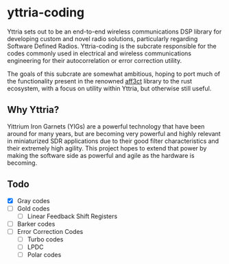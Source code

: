# yttria-coding

Yttria sets out to be an end-to-end wireless communications DSP library for developing custom and
novel radio solutions, particularly regarding Software Defined Radios. Yttria-coding is the subcrate
responsible for the codes commonly used in electrical and wireless communications engineering for
their autocorrelation or error correction utility.

The goals of this subcrate are somewhat ambitious, hoping to port much of the functionality present
in the renowned [aff3ct](https://aff3ct.github.io/) library to the rust ecosystem, with a focus on
utility within Yttria, but otherwise still useful.

## Why Yttria?

Yittrium Iron Garnets (YIGs) are a powerful technology that have been around for many years, but are
becoming very powerful and highly relevant in miniaturized SDR applications due to their good filter
characteristics and their extremely high agility. This project hopes to extend that power by making
the software side as powerful and agile as the hardware is becoming.

## Todo

- [x] Gray codes
- [ ] Gold codes
    - [ ] Linear Feedback Shift Registers
- [ ] Barker codes
- [ ] Error Correction Codes
    - [ ] Turbo codes
    - [ ] LPDC
    - [ ] Polar codes
